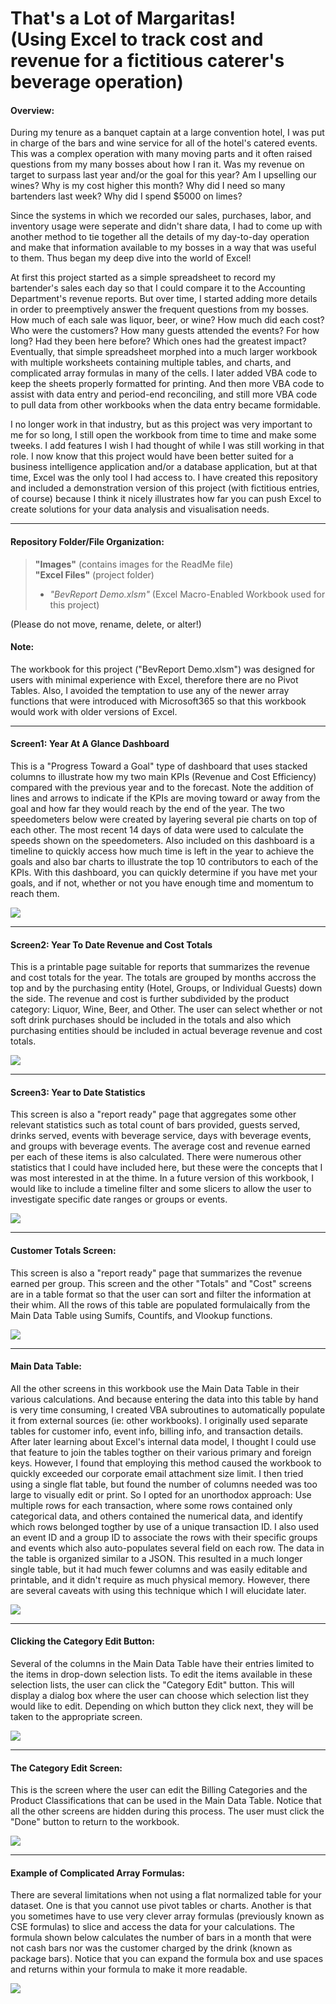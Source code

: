 <h1> That's a Lot of Margaritas! <br> (Using Excel to track cost and revenue for a fictitious caterer's beverage operation) </h1>

#### Overview: <br>

During my tenure as a banquet captain at a large convention hotel, I was put in charge of the bars and wine service for all of the hotel's catered events. 
This was a complex operation with many moving parts and it often raised questions from my many bosses about how I ran it. 
Was my revenue on target to surpass last year and/or the goal for this year? Am I upselling our wines? Why is my cost higher this month? 
Why did I need so many bartenders last week? Why did I spend $5000 on limes? <br>

Since the systems in which we recorded our sales, purchases, labor, and inventory usage were seperate and didn't share data, I had to come up with another method 
to tie together all the details of my day-to-day operation and make that information available to my bosses in a way that was useful to them. 
Thus began my deep dive into the world of Excel! <br>

At first this project started as a simple spreadsheet to record my bartender's sales each day so that I could compare it to the Accounting Department's 
revenue reports. But over time, I started adding more details in order to preemptively answer the frequent questions from my bosses. 
How much of each sale was liquor, beer, or wine? How much did each cost? Who were the customers? How many guests attended the events? For how long? 
Had they been here before? Which ones had the greatest impact? 
Eventually, that simple spreadsheet morphed into a much larger workbook with multiple worksheets containing multiple tables, and charts, 
and complicated array formulas in many of the cells. I later added VBA code to keep the sheets properly formatted for printing. And then more VBA code to assist 
with data entry and period-end reconciling, and still more VBA code to pull data from other workbooks when the data entry became formidable. <br>

I no longer work in that industry, but as this project was very important to me for so long, I still open the workbook from time to time and make some tweeks. 
I add features I wish I had thought of while I was still working in that role. I now know that this project would have been better suited for a business intelligence 
application and/or a database application, but at that time, Excel was the only tool I had access to. I have created this repository and included a demonstration 
version of this project (with fictitious entries, of course) because I think it nicely illustrates how far you can push Excel to create solutions for your data 
analysis and visualisation needs. <br> <hr>

#### Repository Folder/File Organization:

> **"Images"** (contains images for the ReadMe file) <br>
> **"Excel Files"** (project folder) <br>
> - *"BevReport Demo.xlsm"* (Excel Macro-Enabled Workbook used for this project) <br>

(Please do not move, rename, delete, or alter!)

#### Note: <br>
The workbook for this project ("BevReport Demo.xlsm") was designed for users with minimal experience with Excel, therefore there are no Pivot Tables. 
Also, I avoided the temptation to use any of the newer array functions that were introduced with Microsoft365 so that this workbook would work with 
older versions of Excel. <br> <hr>

#### Screen1: Year At A Glance Dashboard <br>
This is a "Progress Toward a Goal" type of dashboard that uses stacked columns to illustrate how my two main KPIs (Revenue and Cost Efficiency) 
compared with the previous year and to the forecast. Note the addition of lines and arrows to indicate if the KPIs are moving toward or away from the goal 
and how far they would reach by the end of the year. The two speedometers below were created by layering several pie charts on top of each other. The most recent 
14 days of data were used to calculate the speeds shown on the speedometers. Also included on this dashboard is a timeline to quickly access how much time is 
left in the year to achieve the goals and also bar charts to illustrate the top 10 contributors to each of the KPIs. With this dashboard, you can quickly 
determine if you have met your goals, and if not, whether or not you have enough time and momentum to reach them. <br>

<img src="Images/Progress-At-A-Glance-Screen.jpg"> <br> <hr>

#### Screen2: Year To Date Revenue and Cost Totals <br>
This is a printable page suitable for reports that summarizes the revenue and cost totals for the year. The totals are grouped by months accross the top 
and by the purchasing entity (Hotel, Groups, or Individual Guests) down the side. The revenue and cost is further subdivided by the product category: Liquor, 
Wine, Beer, and Other. The user can select whether or not soft drink purchases should be included in the totals and also which purchasing entities should be 
included in actual beverage revenue and cost totals.

<img src="Images/YTD-Revenue-Screen.jpg"> <br> <hr>

#### Screen3: Year to Date Statistics <br>
This screen is also a "report ready" page that aggregates some other relevant statistics such as total count of bars provided, guests served, drinks served, 
events with beverage service, days with beverage events, and groups with beverage events. The average cost and revenue earned per each of these items is also 
calculated. There were numerous other statistics that I could have included here, but these were the concepts that I was most interested in at the thime. In a 
future version of this workbook, I would like to include a timeline filter and some slicers to allow the user to investigate specific date ranges or groups or 
events.

<img src="Images/Other-Statistics-Screen.jpg"> <br> <hr>

#### Customer Totals Screen: <br>
This screen is also a "report ready" page that summarizes the revenue earned per group. This screen and the other "Totals" and "Cost" screens are in a table format 
so that the user can sort and filter the information at their whim. All the rows of this table are populated formulaically from the Main Data Table using Sumifs, 
Countifs, and Vlookup functions.

<img src="Images/Group-Totals-Screen.jpg"> <br> <hr>

#### Main Data Table: <br>
All the other screens in this workbook use the Main Data Table in their various calculations. And because entering the data into this table by hand is very 
time consuming, I created VBA subroutines to automatically populate it from external sources (ie: other workbooks). 
I originally used separate tables for customer info, event info, billing info, and transaction details. After later learning about Excel's internal data model, 
I thought I could use that feature to join the tables togther on their various primary and foreign keys. 
However, I found that employing this method caused the workbook to quickly exceeded our corporate email attachment size limit. 
I then tried using a single flat table, but found the number of columns needed was too large to visually edit or print. 
So I opted for an unorthodox approach: Use multiple rows for each transaction, where some rows contained only categorical data, and others contained the 
numerical data, and identify which rows belonged togther by use of a unique transaction ID. 
I also used an event ID and a group ID to associate the rows with their specific groups and events which also auto-populates several field on each row. 
The data in the table is organized similar to a JSON.
This resulted in a much longer single table, but it had much fewer columns and was easily editable and printable, and it didn't require as much physical memory. 
However, there are several caveats with using this technique which I will elucidate later. 

<img src="Images/Main-Data-Table.jpg"> <br> <hr>

#### Clicking the Category Edit Button: <br>
Several of the columns in the Main Data Table have their entries limited to the items in drop-down selection lists. To edit the items available in these 
selection lists, the user can click the "Category Edit" button. This will display a dialog box where the user can choose which selection list they would 
like to edit. Depending on which button they click next, they will be taken to the appropriate screen.

<img src="Images/Category-Edit-Button.jpg"> <br> <hr>

#### The Category Edit Screen: <br>
This is the screen where the user can edit the Billing Categories and the Product Classifications that can be used in the Main Data Table. 
Notice that all the other screens are hidden during this process. The user must click the "Done" button to return to the workbook.

<img src="Images/Category-Edit-Screen.jpg"> <br> <hr>

#### Example of Complicated Array Formulas: <br>
There are several limitations when not using a flat normalized table for your dataset. One is that you cannot use pivot tables or charts. 
Another is that you sometimes have to use very clever array formulas (previously known as CSE formulas) to slice and access the data for your calculations. 
The formula shown below calculates the number of bars in a month that were not cash bars nor was the customer charged by the drink (known as package bars). 
Notice that you can expand the formula box and use spaces and returns within your formula to make it more readable.

<img src="Images/Using-Array-Formulas.jpg"> <br><br><br>

